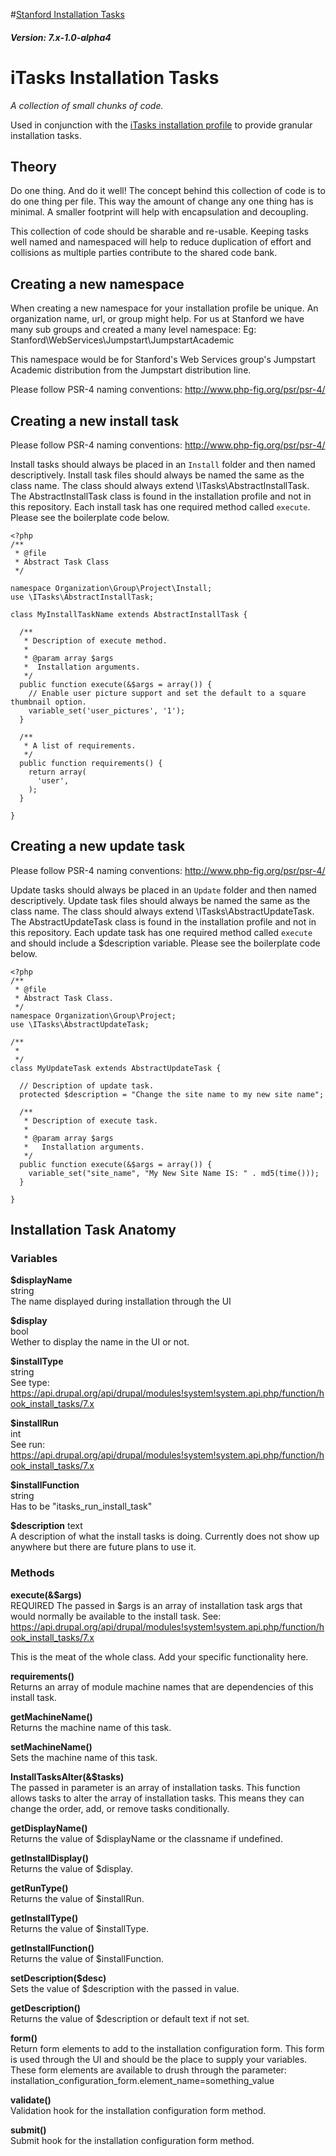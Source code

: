 #[Stanford Installation Tasks](https://github.com/SU-SWS/stanford_install_tasks)
##### Version: 7.x-1.0-alpha4

# iTasks Installation Tasks  
_A collection of small chunks of code._

Used in conjunction with the [iTasks installation profile](https://github.com/sherakama/itasks) to provide granular installation tasks.

Theory
---

Do one thing. And do it well! The concept behind this collection of code is to do one thing per file. This way the amount of change any one thing has is minimal. A smaller footprint will help with encapsulation and decoupling.

This collection of code should be sharable and re-usable. Keeping tasks well named and namespaced will help to reduce duplication of effort and collisions as multiple parties contribute to the shared code bank.

Creating a new namespace
---
When creating a new namespace for your installation profile be unique. An
organization name, url, or group might help. For us at Stanford we have many
sub groups and created a many level namespace:
Eg: Stanford\WebServices\Jumpstart\JumpstartAcademic

This namespace would be for Stanford's Web Services group's Jumpstart Academic
distribution from the Jumpstart distribution line.

Please follow PSR-4 naming conventions: http://www.php-fig.org/psr/psr-4/


Creating a new install task
---

Please follow PSR-4 naming conventions: http://www.php-fig.org/psr/psr-4/

Install tasks should always be placed in an `Install` folder and then named
descriptively. Install task files should always be named the same as the class
name. The class should always extend \ITasks\AbstractInstallTask. The AbstractInstallTask
class is found in the installation profile and not in this repository. Each
install task has one required method called `execute`. Please see the boilerplate
code below.

```
<?php
/**
 * @file
 * Abstract Task Class
 */

namespace Organization\Group\Project\Install;
use \ITasks\AbstractInstallTask;

class MyInstallTaskName extends AbstractInstallTask {

  /**
   * Description of execute method.
   *
   * @param array $args
   *  Installation arguments.
   */
  public function execute(&$args = array()) {
    // Enable user picture support and set the default to a square thumbnail option.
    variable_set('user_pictures', '1');
  }

  /**
   * A list of requirements.
   */
  public function requirements() {
    return array(
      'user',
    );
  }

}
```

Creating a new update task
---

Please follow PSR-4 naming conventions: http://www.php-fig.org/psr/psr-4/

Update tasks should always be placed in an `Update` folder and then named
descriptively. Update task files should always be named the same as the class
name. The class should always extend \ITasks\AbstractUpdateTask. The AbstractUpdateTask
class is found in the installation profile and not in this repository. Each
update task has one required method called `execute` and should include a
$description variable. Please see the boilerplate code below.

```
<?php
/**
 * @file
 * Abstract Task Class.
 */
namespace Organization\Group\Project;
use \ITasks\AbstractUpdateTask;

/**
 *
 */
class MyUpdateTask extends AbstractUpdateTask {

  // Description of update task.
  protected $description = "Change the site name to my new site name";

  /**
   * Description of execute task.
   *
   * @param array $args
   *   Installation arguments.
   */
  public function execute(&$args = array()) {
    variable_set("site_name", "My New Site Name IS: " . md5(time()));
  }

}
```

Installation Task Anatomy
---

### Variables

**$displayName**  
string  
The name displayed during installation through the UI

**$display**  
bool  
Wether to display the name in the UI or not.

**$installType**  
string  
See type: https://api.drupal.org/api/drupal/modules!system!system.api.php/function/hook_install_tasks/7.x

**$installRun**  
int  
See run: https://api.drupal.org/api/drupal/modules!system!system.api.php/function/hook_install_tasks/7.x

**$installFunction**  
string  
Has to be "itasks_run_install_task"  

**$description**
text  
A description of what the install tasks is doing. Currently does not show up
anywhere but there are future plans to use it.

### Methods

**execute(&$args)**  
REQUIRED
The passed in $args is an array of installation task args that would normally be
available to the install task. See: https://api.drupal.org/api/drupal/modules!system!system.api.php/function/hook_install_tasks/7.x

This is the meat of the whole class. Add your specific functionality here.

**requirements()**  
Returns an array of module machine names that are dependencies of this install task.

**getMachineName()**  
Returns the machine name of this task.

**setMachineName()**  
Sets the machine name of this task.

**InstallTasksAlter(&$tasks)**  
The passed in parameter is an array of installation tasks. This function allows
tasks to alter the array of installation tasks. This means they can change the
order, add, or remove tasks conditionally.

**getDisplayName()**  
Returns the value of $displayName or the classname if undefined.

**getInstallDisplay()**  
Returns the value of $display.

**getRunType()**  
Returns the value of $installRun.

**getInstallType()**  
Returns the value of $installType.

**getInstallFunction()**  
Returns the value of $installFunction.

**setDescription($desc)**  
Sets the value of $description with the passed in value.

**getDescription()**  
Returns the value of $description or default text if not set.

**form()**  
Return form elements to add to the installation configuration form. This form is
used through the UI and should be the place to supply your variables. These form
elements are available to drush through the parameter:
installation_configuration_form.element_name=something_value

**validate()**  
Validation hook for the installation configuration form method.

**submit()**  
Submit hook for the installation configuration form method.
